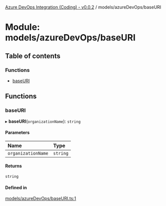 [Azure DevOps Integration (Coding) - v0.0.2](../README.md) / models/azureDevOps/baseURI

# Module: models/azureDevOps/baseURI

## Table of contents

### Functions

- [baseURI](models_azureDevOps_baseURI.md#baseuri)

## Functions

### baseURI

▸ **baseURI**(`organizationName`): `string`

#### Parameters

| Name | Type |
| :------ | :------ |
| `organizationName` | `string` |

#### Returns

`string`

#### Defined in

[models/azureDevOps/baseURI.ts:1](https://github.com/jeysgar1/azure-devops-api-kms/blob/c1ba83d/src/models/azureDevOps/baseURI.ts#L1)
